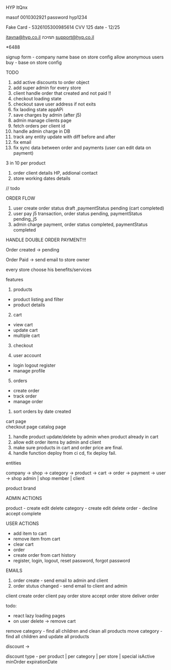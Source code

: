 HYP
ItQnx

masof 0010302921
password hyp1234

Fake Card - 5326105300985614
CVV 125
date - 12/25

itayna@hyp.co.il תמיכה
support@hyp.co.il

*6488 

<!-- AUTH FEATURE -->

signup form - company name base on store config
allow anonymous users buy - base on store config

<!-- AUTH FEATURE END -->

TODO

1. add active discounts to order object
2. add super admin for every store
3. client handle order that created and not paid !!
4. checkout loading state
5. checkout save user address if not exits
6. fix laoding state appAPi
7. save charges by admin (after j5)
8. admin manage clients page
9. fetch orders per client id
10.   handle admin charge in DB
11. track any entity update with diff before and after
12. fix email
13. fix sync data between order and payments (user can edit data on payment)

<!-- packages -->

3 in 10 per product

1. order client details HP, addional contact
2. store working dates details

<!-- by brand by category -->

<!-- minimum order price -->

<!-- select delivery date (max 2 weeks) select hours -->

<!-- company discount (exclude products) -->
<!-- new product field can be discound -->

// todo

<!-- category by  url -->
<!-- barcode is private -->

ORDER FLOW

1. user create order status draft ,paymentStatus pending (cart completed)
2. user pay j5 transaction, order status pending, paymentStatus pending_j5
3. admin charge payment, order status completed, paymentStatus completed

HANDLE DOUBLE ORDER PAYMENT!!!

Order created -> pending

Order Paid -> send email to store owner

every store choose his benefits/services

features

1. products

-  product listing and filter
-  product details

2. cart

-  view cart
-  update cart
-  multiple cart

3. checkout

4. user account

-  login logout register
-  manage profile

5. orders

-  create order
-  track order
-  manage order

1. sort orders by date created

cart page  
checkout page
catalog page

1. handle product update/delete by admin when product already in cart
2. allow edit order items by admin and client
3. make sure products in cart and order price are final.
4. handle function deploy from ci cd, fix deploy fail.

entities

company ->
shop ->
category ->
product ->
cart ->
order ->
payment ->
user -> shop admin | shop member | client

product brand

ADMIN ACTIONS

product - create edit delete
category - create edit delete
order - decline accept complete

USER ACTIONS

-  add item to cart
-  remove item from cart
-  clear cart
-  order
-  create order from cart history
-  register, login, logout, reset password, forgot password

EMAILS

1. order create - send email to admin and client
2. order stutus changed - send email to client and admin

client create order
client pay order
store accept order
store deliver order

todo:

-  react lazy loading pages
-  on user delete -> remove cart

remove category - find all children and clean all products
move category - find all children and update all products

discount ->

discount type - per product | per category | per store | special
isActive
minOrder
expirationDate
